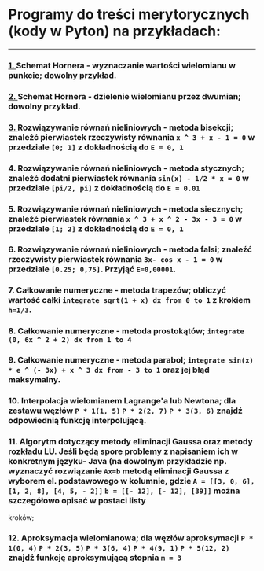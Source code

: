 # Programy do treści merytorycznych (kody w Pyton) na przykładach:

<hr>

### [1. ](https://github.com/dawidolko/Numerical-Methods/tree/main/LABS/Python/Horner) **Schemat Hornera - wyznaczanie wartości wielomianu w punkcie**; dowolny przykład. 
### [2. ](https://github.com/dawidolko/Numerical-Methods/tree/main/LABS/Python/Bisekcja) **Schemat Hornera - dzielenie wielomianu przez dwumian**; dowolny przykład.
### [3. ](https://github.com/dawidolko/Numerical-Methods/tree/main/LABS/Python/Stycznych) Rozwiązywanie równań nieliniowych - **metoda bisekcji**; znaleźć pierwiastek rzeczywisty równania `x ^ 3 + x - 1 = 0` w przedziale `[0; 1]` z dokładnością do `E = 0, 1`
### 4. Rozwiązywanie równań nieliniowych - **metoda stycznych**; znaleźć dodatni pierwiastek równania `sin(x) - 1/2 * x = 0` w przedziale `[pi/2, pi]` z dokładnością do `E = 0.01`
### 5. Rozwiązywanie równań nieliniowych - **metoda siecznych**; znaleźć pierwiastek równania `x ^ 3 + x ^ 2 - 3x - 3 = 0` w przedziale `[1; 2]` z dokładnością do `E = 0, 1`
### 6. Rozwiązywanie równań nieliniowych - **metoda falsi**; znaleźć rzeczywisty pierwiastek równania `3x- cos x - 1 = 0` w przedziale `[0.25; 0,75]`. Przyjąć `E=0,00001`.
### 7. Całkowanie numeryczne - **metoda trapezów**; obliczyć wartość całki `integrate sqrt(1 + x) dx from 0 to 1` z krokiem `h=1/3`.
### 8. Całkowanie numeryczne - **metoda prostokątów**; `integrate (0, 6x ^ 2 + 2) dx from 1 to 4`
### 9. Całkowanie numeryczne - **metoda parabol**; `integrate sin(x) * e ^ (- 3x) + x ^ 3 dx from - 3 to 1` oraz jej błąd maksymalny.
### 10. **Interpolacja wielomianem Lagrange'a lub Newtona**; dla zestawu węzłów `P * 1(1, 5)` `P * 2(2, 7)` `P * 3(3, 6)` znajdź odpowiednią funkcję interpolującą.
### 11. Algorytm dotyczący metody **eliminacji Gaussa** oraz metody **rozkładu LU**. Jeśli będą spore problemy z napisaniem ich w konkretnym języku- Java (na dowolnym przykładzie np. wyznaczyć rozwiązanie `Ax=b` metodą eliminacji Gaussa z wyborem el. podstawowego w kolumnie, gdzie `A = [[3, 0, 6], [1, 2, 8], [4, 5, - 2]]` `b = [[- 12], [- 12], [39]]` można szczegółowo opisać w postaci listy
kroków;
### 12. **Aproksymacja wielomianowa**; dla węzłów aproksymacji `P * 1(0, 4)` `P * 2(3, 5)` `P * 3(6, 4)` `P * 4(9, 1)` `P * 5(12, 2)` znajdź funkcję aproksymującą stopnia `m = 3`
